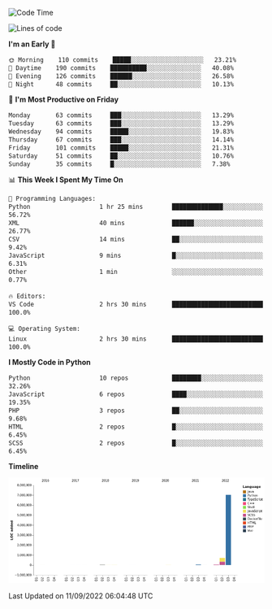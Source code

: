 <!--START_SECTION:waka-->
![Code Time](http://img.shields.io/badge/Code%20Time-1%2C821%20hrs%2036%20mins-blue)

![Lines of code](https://img.shields.io/badge/From%20Hello%20World%20I%27ve%20Written-8%20Million%20lines%20of%20code-blue)

**I'm an Early 🐤** 

```text
🌞 Morning    110 commits    █████░░░░░░░░░░░░░░░░░░░░   23.21% 
🌆 Daytime    190 commits    ██████████░░░░░░░░░░░░░░░   40.08% 
🌃 Evening    126 commits    ██████░░░░░░░░░░░░░░░░░░░   26.58% 
🌙 Night      48 commits     ██░░░░░░░░░░░░░░░░░░░░░░░   10.13%

```
📅 **I'm Most Productive on Friday** 

```text
Monday       63 commits     ███░░░░░░░░░░░░░░░░░░░░░░   13.29% 
Tuesday      63 commits     ███░░░░░░░░░░░░░░░░░░░░░░   13.29% 
Wednesday    94 commits     █████░░░░░░░░░░░░░░░░░░░░   19.83% 
Thursday     67 commits     ███░░░░░░░░░░░░░░░░░░░░░░   14.14% 
Friday       101 commits    █████░░░░░░░░░░░░░░░░░░░░   21.31% 
Saturday     51 commits     ██░░░░░░░░░░░░░░░░░░░░░░░   10.76% 
Sunday       35 commits     █░░░░░░░░░░░░░░░░░░░░░░░░   7.38%

```


📊 **This Week I Spent My Time On** 

```text
💬 Programming Languages: 
Python                   1 hr 25 mins        ██████████████░░░░░░░░░░░   56.72% 
XML                      40 mins             ██████░░░░░░░░░░░░░░░░░░░   26.77% 
CSV                      14 mins             ██░░░░░░░░░░░░░░░░░░░░░░░   9.42% 
JavaScript               9 mins              █░░░░░░░░░░░░░░░░░░░░░░░░   6.31% 
Other                    1 min               ░░░░░░░░░░░░░░░░░░░░░░░░░   0.77%

🔥 Editors: 
VS Code                  2 hrs 30 mins       █████████████████████████   100.0%

💻 Operating System: 
Linux                    2 hrs 30 mins       █████████████████████████   100.0%

```

**I Mostly Code in Python** 

```text
Python                   10 repos            ████████░░░░░░░░░░░░░░░░░   32.26% 
JavaScript               6 repos             ████░░░░░░░░░░░░░░░░░░░░░   19.35% 
PHP                      3 repos             ██░░░░░░░░░░░░░░░░░░░░░░░   9.68% 
HTML                     2 repos             █░░░░░░░░░░░░░░░░░░░░░░░░   6.45% 
SCSS                     2 repos             █░░░░░░░░░░░░░░░░░░░░░░░░   6.45%

```


**Timeline**

![Chart not found](https://raw.githubusercontent.com/telesoho/telesoho/master/charts/bar_graph.png) 


 Last Updated on 11/09/2022 06:04:48 UTC
<!--END_SECTION:waka-->


<!--
**telesoho/telesoho** is a ✨ _special_ ✨ repository because its `README.md` (this file) appears on your GitHub profile.

Here are some ideas to get you started:

- 🔭 I’m currently working on ...
- 🌱 I’m currently learning ...
- 👯 I’m looking to collaborate on ...
- 🤔 I’m looking for help with ...
- 💬 Ask me about ...
- 📫 How to reach me: ...
- 😄 Pronouns: ...
- ⚡ Fun fact: ...
-->

